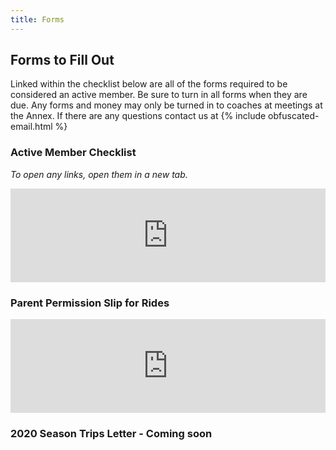 ```yaml
---
title: Forms
---
```

## Forms to Fill Out

Linked within the checklist below are all of the forms required to be considered an active member. Be sure to turn in all forms when they are due. Any forms and money may only be turned in to coaches at meetings at the Annex. If there are any questions contact us at {% include obfuscated-email.html %}

### Active Member Checklist 
_To open any links, open them in a new tab._
<div class="iframe-doc">
  <iframe src="https://docs.google.com/document/d/e/2PACX-1vSIRPNGaeqvxzIgt0otjirV9yY1Tbbdus-yP3zHl7ons3xCyfPwrlgw0-zH6r1JRJXtaFTsiNUPOTKr/pub?embedded=true" width="100%" frameborder="0"></iframe>
</div>

### Parent Permission Slip for Rides
<div class="iframe-doc">
  <iframe src="https://docs.google.com/document/d/e/2PACX-1vQQvepnJfVtjiVd0eD5XQa3dOvyNC5UBesRYNGrCEag8CmGpB3ZCM8-rQTHJPDp7cQ-Cm5QcpLQcLb5/pub?embedded=true" width="100%" frameborder="0"></iframe>
</div>


### 2020 Season Trips Letter - Coming soon
